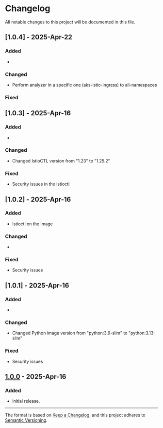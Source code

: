 # Changelog

All notable changes to this project will be documented in this file.


## [1.0.4] - 2025-Apr-22
### Added
- 
### Changed
- Perform analyzer in a specific one (aks-istio-ingress) to all-namespaces
### Fixed


## [1.0.3] - 2025-Apr-16
### Added
- 
### Changed
- Changed IstioCTL version from "1.23" to "1.25.2"
### Fixed
- Security issues in the istioctl


## [1.0.2] - 2025-Apr-16
### Added
- Istioctl on the image
### Changed
- 
### Fixed
- Security issues 

## [1.0.1] - 2025-Apr-16
### Added
- 
### Changed
- Changed Python image version from "python:3.9-slim" to "python:3.13-slim"
### Fixed
- Security issues 

## [1.0.0] - 2025-Apr-16
### Added
- Initial release.

[Unreleased]: https://github.com/your-repo/compare/v1.0.0...HEAD
[1.0.0]: https://github.com/your-repo/releases/tag/v1.0.0



----

The format is based on [Keep a Changelog](https://keepachangelog.com/en/1.0.0/), and this project adheres to [Semantic Versioning](https://semver.org/spec/v2.0.0.html).